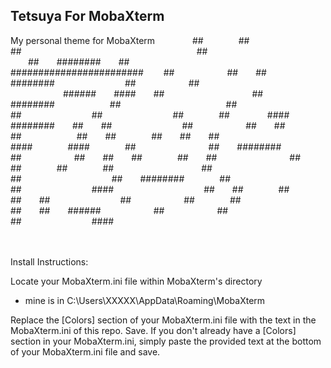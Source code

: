 ## Tetsuya For MobaXterm
My personal theme for MobaXterm
    ##    ##    ##                    ##            
  ##  ########  ##        ########################  
##      ##  ##  ########        ##      ##          
      ######  ####  ##          ##      ########    
  ##            ##  ##        ##        ##    ##    
####  ########  ##  ##        ##      ##  ##  ##    
  ##  ##    ##  ##  ##      ####    ####    ##      
  ##  ########    ##      ##  ##  ##    ##  ##      
  ##  ##    ##    ##          ##          ##        
  ##  ########    ##          ##        ####        
  ##  ##    ##  ##  ##        ##      ##    ##      
  ##  ##  ######      ##      ##    ##        ####  
                                               

Install Instructions:

Locate your MobaXterm.ini file within MobaXterm's directory
 - mine is in C:\Users\XXXXX\AppData\Roaming\MobaXterm

Replace the [Colors] section of your MobaXterm.ini file with the text in the MobaXterm.ini of this repo. Save.
If you don't already have a [Colors] section in your MobaXterm.ini, simply paste the provided 
text at the bottom of your MobaXterm.ini file and save.
